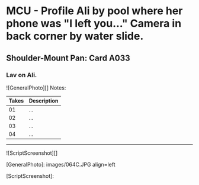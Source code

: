 # MCU - Profile Ali by pool where her phone was "I left you..." Camera in back corner by water slide.

## Shoulder-Mount Pan: Card A033

### Lav on Ali.

![GeneralPhoto][]
Notes: 

| Takes | Description |
|:---|:----|
| 01 | ... |
| 02 | ... |
| 03 | ... |
| 04 | ... |

----

![ScriptScreenshot][]


[GeneralPhoto]:  images/064C.JPG align=left

[ScriptScreenshot]: 